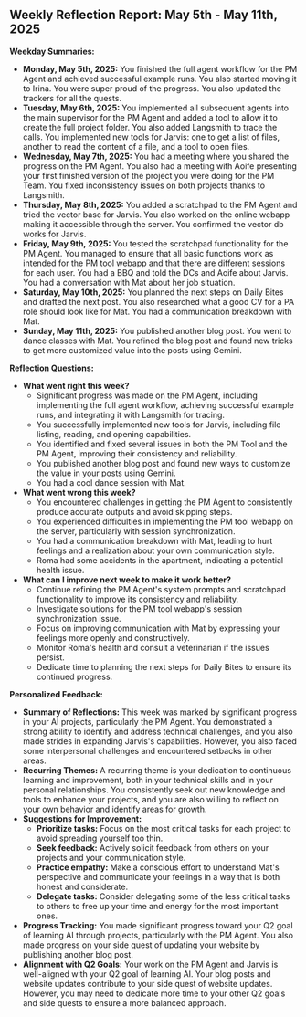 ## Weekly Reflection Report: May 5th - May 11th, 2025

**Weekday Summaries:**

*   **Monday, May 5th, 2025:** You finished the full agent workflow for the PM Agent and achieved successful example runs. You also started moving it to Irina. You were super proud of the progress. You also updated the trackers for all the quests.
*   **Tuesday, May 6th, 2025:** You implemented all subsequent agents into the main supervisor for the PM Agent and added a tool to allow it to create the full project folder. You also added Langsmith to trace the calls. You implemented new tools for Jarvis: one to get a list of files, another to read the content of a file, and a tool to open files.
*   **Wednesday, May 7th, 2025:** You had a meeting where you shared the progress on the PM Agent. You also had a meeting with Aoife presenting your first finished version of the project you were doing for the PM Team. You fixed inconsistency issues on both projects thanks to Langsmith.
*   **Thursday, May 8th, 2025:** You added a scratchpad to the PM Agent and tried the vector base for Jarvis. You also worked on the online webapp making it accessible through the server. You confirmed the vector db works for Jarvis.
*   **Friday, May 9th, 2025:** You tested the scratchpad functionality for the PM Agent. You managed to ensure that all basic functions work as intended for the PM tool webapp and that there are different sessions for each user. You had a BBQ and told the DCs and Aoife about Jarvis. You had a conversation with Mat about her job situation.
*   **Saturday, May 10th, 2025:** You planned the next steps on Daily Bites and drafted the next post. You also researched what a good CV for a PA role should look like for Mat. You had a communication breakdown with Mat.
*   **Sunday, May 11th, 2025:** You published another blog post. You went to dance classes with Mat. You refined the blog post and found new tricks to get more customized value into the posts using Gemini.

**Reflection Questions:**

*   **What went right this week?**
    *   Significant progress was made on the PM Agent, including implementing the full agent workflow, achieving successful example runs, and integrating it with Langsmith for tracing.
    *   You successfully implemented new tools for Jarvis, including file listing, reading, and opening capabilities.
    *   You identified and fixed several issues in both the PM Tool and the PM Agent, improving their consistency and reliability.
    *   You published another blog post and found new ways to customize the value in your posts using Gemini.
    *   You had a cool dance session with Mat.
*   **What went wrong this week?**
    *   You encountered challenges in getting the PM Agent to consistently produce accurate outputs and avoid skipping steps.
    *   You experienced difficulties in implementing the PM tool webapp on the server, particularly with session synchronization.
    *   You had a communication breakdown with Mat, leading to hurt feelings and a realization about your own communication style.
    *   Roma had some accidents in the apartment, indicating a potential health issue.
*   **What can I improve next week to make it work better?**
    *   Continue refining the PM Agent's system prompts and scratchpad functionality to improve its consistency and reliability.
    *   Investigate solutions for the PM tool webapp's session synchronization issue.
    *   Focus on improving communication with Mat by expressing your feelings more openly and constructively.
    *   Monitor Roma's health and consult a veterinarian if the issues persist.
    *   Dedicate time to planning the next steps for Daily Bites to ensure its continued progress.

**Personalized Feedback:**

*   **Summary of Reflections:** This week was marked by significant progress in your AI projects, particularly the PM Agent. You demonstrated a strong ability to identify and address technical challenges, and you also made strides in expanding Jarvis's capabilities. However, you also faced some interpersonal challenges and encountered setbacks in other areas.
*   **Recurring Themes:** A recurring theme is your dedication to continuous learning and improvement, both in your technical skills and in your personal relationships. You consistently seek out new knowledge and tools to enhance your projects, and you are also willing to reflect on your own behavior and identify areas for growth.
*   **Suggestions for Improvement:**
    *   **Prioritize tasks:** Focus on the most critical tasks for each project to avoid spreading yourself too thin.
    *   **Seek feedback:** Actively solicit feedback from others on your projects and your communication style.
    *   **Practice empathy:** Make a conscious effort to understand Mat's perspective and communicate your feelings in a way that is both honest and considerate.
    *   **Delegate tasks:** Consider delegating some of the less critical tasks to others to free up your time and energy for the most important ones.
*   **Progress Tracking:** You made significant progress toward your Q2 goal of learning AI through projects, particularly with the PM Agent. You also made progress on your side quest of updating your website by publishing another blog post.
*   **Alignment with Q2 Goals:** Your work on the PM Agent and Jarvis is well-aligned with your Q2 goal of learning AI. Your blog posts and website updates contribute to your side quest of website updates. However, you may need to dedicate more time to your other Q2 goals and side quests to ensure a more balanced approach.